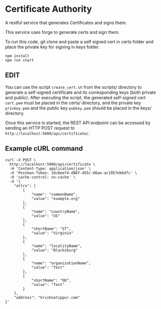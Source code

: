 # Certificate Authority

A restful service that generates Certificates and signs them.

This service uses forge to generate certs and sign them.

To run this code, git clone and paste a self signed cert in certs folder
and place the private key for signing in keys folder.

```
npm install
npm run start
```

EDIT
-----
You can use the script ```create_cert.sh``` from the scripts/ directory to generate a self-signed certificate and its corresponding keys (both private and public).
After executing the script, the generated self-signed cert ```cert.pem``` must be placed in the certs/ directory, and the private key ```privkey.pem``` and the public key ```pubkey.pem``` should be placed in the keys/ directory.

Once this service is started, the REST API endpoint can be accessed by sending an HTTP POST request to ```http://localhost:5000/api/certificate/```.

Example cURL command
--------------------
```
curl -X POST \
  http://localhost:5000/api/certificate \
  -H 'Content-Type: application/json' \
  -H 'Postman-Token: 3dc6eef4-d86f-455c-86ae-ac1957eb6dfc' \
  -H 'cache-control: no-cache' \
  -d '{
	"attrs": [
		{
			"name": "commonName",
			"value": "example.org"
		},
		{
			"name": "countryName",
			"value": "US"
		},
		{
			"shortName": "ST",
			"value": "Virginia"
		},
		{
			"name": "localityName",
			"value": "Blacksburg"
		},
		{
			"name": "organizationName",
			"value": "Test"
		},
		{
			"shortName": "OU",
			"value": "Test"
		}
	],
	"address": "krishnatippur.com"
}'
```
